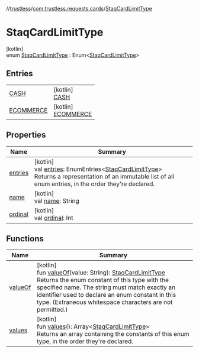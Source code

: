 //[trustless](../../../index.md)/[com.trustless.requests.cards](../index.md)/[StaqCardLimitType](index.md)

# StaqCardLimitType

[kotlin]\
enum [StaqCardLimitType](index.md) : Enum&lt;[StaqCardLimitType](index.md)&gt;

## Entries

| | |
|---|---|
| [CASH](-c-a-s-h/index.md) | [kotlin]<br>[CASH](-c-a-s-h/index.md) |
| [ECOMMERCE](-e-c-o-m-m-e-r-c-e/index.md) | [kotlin]<br>[ECOMMERCE](-e-c-o-m-m-e-r-c-e/index.md) |

## Properties

| Name | Summary |
|---|---|
| [entries](entries.md) | [kotlin]<br>val [entries](entries.md): EnumEntries&lt;[StaqCardLimitType](index.md)&gt;<br>Returns a representation of an immutable list of all enum entries, in the order they're declared. |
| [name](../../com.trustless.requests.kyc.retrieveSteps/-input-k-y-c-type/-d-o-c-u-m-e-n-t/index.md#-372974862%2FProperties%2F-1818097539) | [kotlin]<br>val [name](../../com.trustless.requests.kyc.retrieveSteps/-input-k-y-c-type/-d-o-c-u-m-e-n-t/index.md#-372974862%2FProperties%2F-1818097539): String |
| [ordinal](../../com.trustless.requests.kyc.retrieveSteps/-input-k-y-c-type/-d-o-c-u-m-e-n-t/index.md#-739389684%2FProperties%2F-1818097539) | [kotlin]<br>val [ordinal](../../com.trustless.requests.kyc.retrieveSteps/-input-k-y-c-type/-d-o-c-u-m-e-n-t/index.md#-739389684%2FProperties%2F-1818097539): Int |

## Functions

| Name | Summary |
|---|---|
| [valueOf](value-of.md) | [kotlin]<br>fun [valueOf](value-of.md)(value: String): [StaqCardLimitType](index.md)<br>Returns the enum constant of this type with the specified name. The string must match exactly an identifier used to declare an enum constant in this type. (Extraneous whitespace characters are not permitted.) |
| [values](values.md) | [kotlin]<br>fun [values](values.md)(): Array&lt;[StaqCardLimitType](index.md)&gt;<br>Returns an array containing the constants of this enum type, in the order they're declared. |

